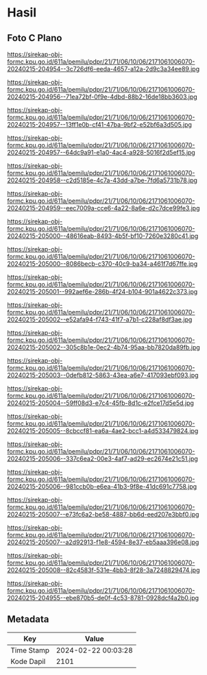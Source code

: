 # Hasil

## Foto C Plano

https://sirekap-obj-formc.kpu.go.id/611a/pemilu/pdpr/21/71/06/10/06/2171061006070-20240215-204954--3c726df6-eeda-4657-a12a-2d9c3a34ee89.jpg

https://sirekap-obj-formc.kpu.go.id/611a/pemilu/pdpr/21/71/06/10/06/2171061006070-20240215-204956--71ea72bf-0f9e-4dbd-88b2-16de18bb3603.jpg

https://sirekap-obj-formc.kpu.go.id/611a/pemilu/pdpr/21/71/06/10/06/2171061006070-20240215-204957--13ff1e0b-cf41-47ba-9bf2-e52bf6a3d505.jpg

https://sirekap-obj-formc.kpu.go.id/611a/pemilu/pdpr/21/71/06/10/06/2171061006070-20240215-204957--64dc9a91-e1a0-4ac4-a928-5016f2d5ef15.jpg

https://sirekap-obj-formc.kpu.go.id/611a/pemilu/pdpr/21/71/06/10/06/2171061006070-20240215-204958--c2d5185e-4c7a-43dd-a7be-7fd6a5731b78.jpg

https://sirekap-obj-formc.kpu.go.id/611a/pemilu/pdpr/21/71/06/10/06/2171061006070-20240215-204959--eec7009a-cce6-4a22-8a6e-d2c7dce99fe3.jpg

https://sirekap-obj-formc.kpu.go.id/611a/pemilu/pdpr/21/71/06/10/06/2171061006070-20240215-205000--48616eab-8493-4b5f-bf10-7260e3280c41.jpg

https://sirekap-obj-formc.kpu.go.id/611a/pemilu/pdpr/21/71/06/10/06/2171061006070-20240215-205000--8086becb-c370-40c9-ba34-a461f7d67ffe.jpg

https://sirekap-obj-formc.kpu.go.id/611a/pemilu/pdpr/21/71/06/10/06/2171061006070-20240215-205001--992aef6e-286b-4f24-b104-901a4622c373.jpg

https://sirekap-obj-formc.kpu.go.id/611a/pemilu/pdpr/21/71/06/10/06/2171061006070-20240215-205002--e52afa94-f743-41f7-a7b1-c228af8df3ae.jpg

https://sirekap-obj-formc.kpu.go.id/611a/pemilu/pdpr/21/71/06/10/06/2171061006070-20240215-205002--305c8b1e-0ec2-4b74-95aa-bb7820da89fb.jpg

https://sirekap-obj-formc.kpu.go.id/611a/pemilu/pdpr/21/71/06/10/06/2171061006070-20240215-205003--0defb812-5863-43ea-a6e7-417093ebf093.jpg

https://sirekap-obj-formc.kpu.go.id/611a/pemilu/pdpr/21/71/06/10/06/2171061006070-20240215-205004--59ff08d3-e7c4-45fb-8d1c-e2fce17d5e5d.jpg

https://sirekap-obj-formc.kpu.go.id/611a/pemilu/pdpr/21/71/06/10/06/2171061006070-20240215-205005--8cbccf81-ea6a-4ae2-bcc1-a4d533479824.jpg

https://sirekap-obj-formc.kpu.go.id/611a/pemilu/pdpr/21/71/06/10/06/2171061006070-20240215-205006--337c6ea2-00e3-4af7-ad29-ec2674e21c51.jpg

https://sirekap-obj-formc.kpu.go.id/611a/pemilu/pdpr/21/71/06/10/06/2171061006070-20240215-205006--981ccb0b-e6ea-41b3-9f8e-41dc691c7758.jpg

https://sirekap-obj-formc.kpu.go.id/611a/pemilu/pdpr/21/71/06/10/06/2171061006070-20240215-205007--e73fc6a2-be58-4887-bb6d-eed207e3bbf0.jpg

https://sirekap-obj-formc.kpu.go.id/611a/pemilu/pdpr/21/71/06/10/06/2171061006070-20240215-205007--a2d92913-f1e8-4594-8e37-eb5aaa396e08.jpg

https://sirekap-obj-formc.kpu.go.id/611a/pemilu/pdpr/21/71/06/10/06/2171061006070-20240215-205008--82c4583f-531e-4bb3-8f28-3a7248829474.jpg

https://sirekap-obj-formc.kpu.go.id/611a/pemilu/pdpr/21/71/06/10/06/2171061006070-20240215-204955--ebe870b5-de0f-4c53-8781-0928dcf4a2b0.jpg


## Metadata

| Key        | Value               |
| ---------- | ------------------- |
| Time Stamp | 2024-02-22 00:03:28 |
| Kode Dapil | 2101                |



